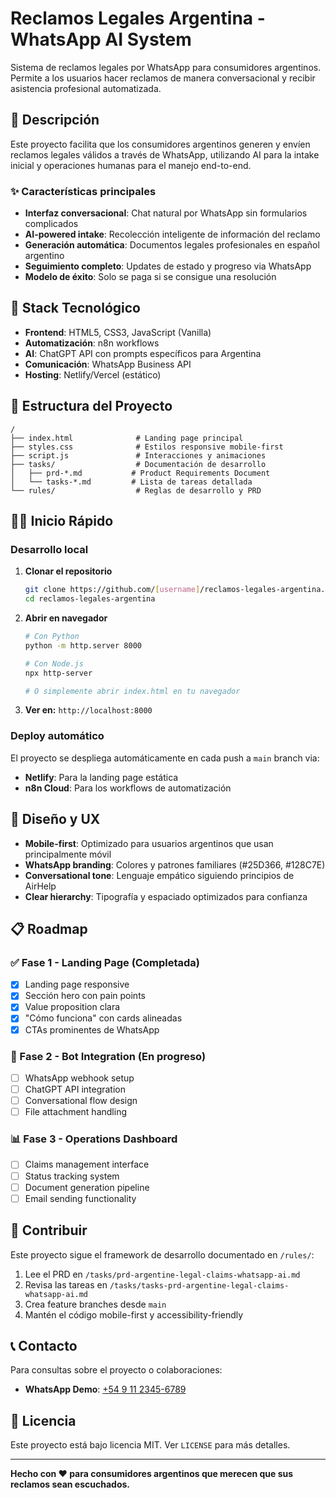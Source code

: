 # Reclamos Legales Argentina - WhatsApp AI System

Sistema de reclamos legales por WhatsApp para consumidores argentinos. Permite a los usuarios hacer reclamos de manera conversacional y recibir asistencia profesional automatizada.

## 🎯 Descripción

Este proyecto facilita que los consumidores argentinos generen y envíen reclamos legales válidos a través de WhatsApp, utilizando AI para la intake inicial y operaciones humanas para el manejo end-to-end.

### ✨ Características principales

- **Interfaz conversacional**: Chat natural por WhatsApp sin formularios complicados
- **AI-powered intake**: Recolección inteligente de información del reclamo
- **Generación automática**: Documentos legales profesionales en español argentino
- **Seguimiento completo**: Updates de estado y progreso via WhatsApp
- **Modelo de éxito**: Solo se paga si se consigue una resolución

## 🚀 Stack Tecnológico

- **Frontend**: HTML5, CSS3, JavaScript (Vanilla)
- **Automatización**: n8n workflows
- **AI**: ChatGPT API con prompts específicos para Argentina
- **Comunicación**: WhatsApp Business API
- **Hosting**: Netlify/Vercel (estático)

## 📁 Estructura del Proyecto

```
/
├── index.html              # Landing page principal
├── styles.css              # Estilos responsive mobile-first
├── script.js               # Interacciones y animaciones
├── tasks/                  # Documentación de desarrollo
│   ├── prd-*.md           # Product Requirements Document
│   └── tasks-*.md         # Lista de tareas detallada
└── rules/                  # Reglas de desarrollo y PRD
```

## 🏃‍♂️ Inicio Rápido

### Desarrollo local

1. **Clonar el repositorio**
   ```bash
   git clone https://github.com/[username]/reclamos-legales-argentina.git
   cd reclamos-legales-argentina
   ```

2. **Abrir en navegador**
   ```bash
   # Con Python
   python -m http.server 8000
   
   # Con Node.js
   npx http-server
   
   # O simplemente abrir index.html en tu navegador
   ```

3. **Ver en:** `http://localhost:8000`

### Deploy automático

El proyecto se despliega automáticamente en cada push a `main` branch via:
- **Netlify**: Para la landing page estática
- **n8n Cloud**: Para los workflows de automatización

## 🎨 Diseño y UX

- **Mobile-first**: Optimizado para usuarios argentinos que usan principalmente móvil
- **WhatsApp branding**: Colores y patrones familiares (#25D366, #128C7E)
- **Conversational tone**: Lenguaje empático siguiendo principios de AirHelp
- **Clear hierarchy**: Tipografía y espaciado optimizados para confianza

## 📋 Roadmap

### ✅ Fase 1 - Landing Page (Completada)
- [x] Landing page responsive
- [x] Sección hero con pain points
- [x] Value proposition clara
- [x] "Cómo funciona" con cards alineadas
- [x] CTAs prominentes de WhatsApp

### 🔧 Fase 2 - Bot Integration (En progreso)
- [ ] WhatsApp webhook setup
- [ ] ChatGPT API integration
- [ ] Conversational flow design
- [ ] File attachment handling

### 📊 Fase 3 - Operations Dashboard
- [ ] Claims management interface
- [ ] Status tracking system
- [ ] Document generation pipeline
- [ ] Email sending functionality

## 🌟 Contribuir

Este proyecto sigue el framework de desarrollo documentado en `/rules/`:

1. Lee el PRD en `/tasks/prd-argentine-legal-claims-whatsapp-ai.md`
2. Revisa las tareas en `/tasks/tasks-prd-argentine-legal-claims-whatsapp-ai.md`
3. Crea feature branches desde `main`
4. Mantén el código mobile-first y accessibility-friendly

## 📞 Contacto

Para consultas sobre el proyecto o colaboraciones:
- **WhatsApp Demo**: [+54 9 11 2345-6789](https://wa.me/+5491123456789?text=Hola,%20necesito%20ayuda%20con%20un%20reclamo)

## 📄 Licencia

Este proyecto está bajo licencia MIT. Ver `LICENSE` para más detalles.

---

**Hecho con ❤️ para consumidores argentinos que merecen que sus reclamos sean escuchados.** 